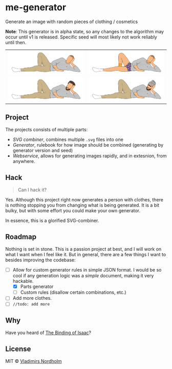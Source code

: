 # me-generator
Generate an image with random pieces of clothing / cosmetics

**Note**: This generator is in alpha state, so any changes to the algorithm may occur until v1 is released. Specific seed will most likely not work reliably until then.

<table>
  <tr>
    <td><img src="./resource/1.svg"></td>
    <td><img src="./resource/2.svg"></td>
  </tr>
  <tr>
    <td><img src="./resource/3.svg"></td>
    <td><img src="./resource/4.svg"></td>
  </tr>
</table>

## Project
The projects consists of multiple parts:
- *SVG combiner*, combines multiple `.svg` files into one
- *Generator*, rulebook for how image should be combined (generating by generator version and seed)
- *Webservice*, allows for generating images rapidly, and in extesnion, from anywhere.

## Hack
> Can I hack it?

Yes. Although this project right now generates a person with clothes, there is nothing stopping you from changing what is being generated. It is a bit bulky, but with some effort you could make your own generator.

In essence, this is a glorified SVG-combiner.

## Roadmap
Nothing is set in stone. This is a passion project at best, and I will work on what I want when I feel like it. But in general, there are a few things I want to besides improving the codebase:
- [ ] Allow for custom generator rules in simple JSON format. I would be so cool if any generation logic was a *simple* document, making it very hackable.
   - [x] Parts generator
   - [ ] Custom rules (disallow certain combinations, etc.)
- [ ] Add more clothes.
- [ ] `//todo: add more`

## Why
Have you heard of [The Binding of Isaac](https://store.steampowered.com/app/250900/The_Binding_of_Isaac_Rebirth/)?

## License
MIT © [Vladimirs Nordholm](https://github.com/vladdeSV)
